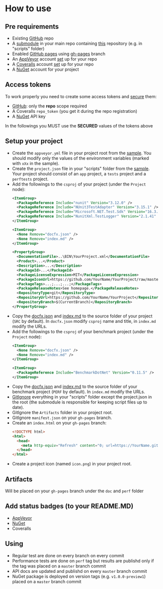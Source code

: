 # How to use

## Pre requirements
- Existing [GitHub](https://help.github.com/en/github/getting-started-with-github/create-a-repo ) repo
- A [submodule](https://gist.github.com/gitaarik/8735255 ) in your main repo containing [this](https://github.com/Sholtee/build ) repository (e.g. in "scripts" folder)
- Enabled [GitHub pages](https://guides.github.com/features/pages/ ) using [gh-pages](https://help.github.com/en/github/working-with-github-pages/configuring-a-publishing-source-for-your-github-pages-site ) branch
- An [AppVeyor](https://www.appveyor.com ) account [set](https://www.appveyor.com/docs/ ) up for your repo
- A [Coveralls](https://coveralls.io ) account [set](https://docs.coveralls.io ) up for your repo
- A [NuGet](https://www.nuget.org ) account for your project

## Access tokens
To work properly you need to create some access tokens and [secure](https://ci.appveyor.com/tools/encrypt ) them:
- [GitHub](https://help.github.com/en/github/authenticating-to-github/creating-a-personal-access-token-for-the-command-line ): only the **repo** scope required
- A Coveralls `repo_token` (you get it during the repo registration)
- A [NuGet](https://docs.microsoft.com/en-us/nuget/nuget-org/publish-a-package ) API key

In the followings you MUST use the **SECURED** values of the tokens above

## Setup your project
- Create the `appveyor.yml` file in your project root from the [sample](https://github.com/Sholtee/build/blob/master/samples/appveyor.yml ). You should modify only the values of the environment variables (marked with `xXx` in the sample).
- Create the `project.json` file in your "scripts" folder from the [sample](https://github.com/Sholtee/build/blob/master/samples/project.json ). Your project should consist of an `app` project, a `tests` project and a `perftests` project.
- Add the followings to the `csproj` of your project (under the `Project` node):
  ```xml
  <ItemGroup>
    <PackageReference Include="nunit" Version="3.12.0" />
    <PackageReference Include="NUnit3TestAdapter" Version="3.15.1" />
    <PackageReference Include="Microsoft.NET.Test.Sdk" Version="16.3.0" />
    <PackageReference Include="NunitXml.TestLogger" Version="2.1.41" />
  </ItemGroup>
  
  <ItemGroup>
    <None Remove="docfx.json" />
    <None Remove="index.md" />
  </ItemGroup>
  
  <PropertyGroup>
    <DocumentationFile>..\BIN\YourProject.xml</DocumentationFile>
    <Product>...</Product>  
    <Description>...</Description>
    <PackageId>...</PackageId>
    <PackageLicenseExpression>MIT</PackageLicenseExpression>
    <PackageIconUrl>https://github.com/YourName/YourProject/raw/master/icon.png</PackageIconUrl>
    <PackageTags>...;...;...;</PackageTags>
    <PackageReleaseNotes>See homepage.</PackageReleaseNotes>
    <RepositoryType>git</RepositoryType>
    <RepositoryUrl>https://github.com/YourName/YourProject</RepositoryUrl>
    <RepositoryBranch>$(CurrentBranch)</RepositoryBranch>
  </PropertyGroup>  
  ```
- Copy the [docfx.json](https://github.com/Sholtee/build/blob/master/samples/API/docfx.json ) and [index.md](https://github.com/Sholtee/build/blob/master/samples/API/index.md ) to the source folder of your project (`SRC` by default). In `docfx.json` modify `csproj` name and title, in `index.md` modify the URLs.
- Add the followings to the `csproj` of your benchmark project (under the `Project` node):
  ```xml
  <ItemGroup>
    <None Remove="docfx.json" />
    <None Remove="index.md" />
  </ItemGroup>

  <ItemGroup>
    <PackageReference Include="BenchmarkDotNet" Version="0.11.5" />
  </ItemGroup>
  ```
- Copy the [docfx.json](https://github.com/Sholtee/build/blob/master/samples/PERF/docfx.json ) and [index.md](https://github.com/Sholtee/build/blob/master/samples/PERF/index.md ) to the source folder of your benchmark project (`PERF` by default). In `index.md` modify the URLs.  
- [GitIgnore](https://git-scm.com/docs/gitignore ) everything in your "scripts" folder except the project.json in the root (the submodule is responsible for keeping script files up to date).
- GitIgnore the `Artifacts` folder in your project root.
- GitIgnore `manifest.json` on your `gh-pages` branch.
- Create an `index.html` on your `gh-pages` branch:
  ```html
  <!DOCTYPE html>
  <html>
    <head>
      <meta http-equiv="Refresh" content="0; url=https://YourName.github.io/YourProject/doc/">
    </head>
  </html>  
  ```
- Create a project icon (named `icon.png`) in your project root.
## Artifacts
Will be placed on your `gh-pages` branch under the `doc` and `perf` folder
## Add status badges (to your README.MD)
- [AppVeyor](https://www.appveyor.com/docs/status-badges/ )
- [NuGet](https://buildstats.info/ )
- Coveralls
## Using
- Regular test are done on every branch on every commit
- Performance tests are done on `perf` tag but results are publishd only if the tag was placed on a `master` branch commit
- API docs are updated and publishd on every `master` branch commit
- NuGet package is deployed on version tags (e.g. `v1.0.0-preview1`) placed on a `master` branch commit